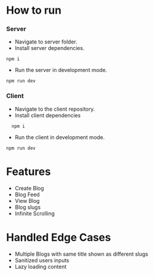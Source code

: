 # How to run

### Server

- Navigate to server folder.
- Install server dependencies.

```
npm i
```

- Run the server in development mode.

```
npm run dev
```

### Client

- Navigate to the client repository.
- Install client dependencies

```
  npm i
```

- Run the client in development mode.

```
npm run dev

```

# Features

- Create Blog
- Blog Feed
- View Blog
- Blog slugs
- Infinite Scrolling

# Handled Edge Cases

- Multiple Blogs with same title shown as different slugs
- Sanitized users inputs
- Lazy loading content
